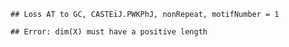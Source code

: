 

```
## Loss AT to GC, CASTEiJ.PWKPhJ, nonRepeat, motifNumber = 1
```

```
## Error: dim(X) must have a positive length
```
  
